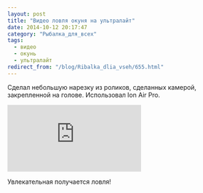 ```yaml
---
layout: post
title: "Видео ловля окуня на ультралайт"
date: 2014-10-12 20:17:47
category: "Рыбалка_для_всех"
tags:
  - видео
  - окунь
  - ультралайт
redirect_from: "/blog/Ribalka_dlia_vseh/655.html"
---
```

Сделал небольшую нарезку из роликов, сделанных камерой, закрепленной на
голове. Использовал Ion Air Pro.

<div class="video">
  <iframe src="https://www.youtube.com/embed/pr7a7X-_4qo" frameborder="0" allowfullscreen></iframe>
</div>

Увлекательная получается ловля!
